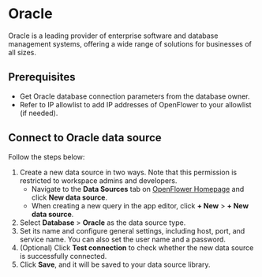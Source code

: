 # Oracle

Oracle is a leading provider of enterprise software and database management systems, offering a wide range of solutions for businesses of all sizes.

## Prerequisites

* Get Oracle database connection parameters from the database owner.
* Refer to IP allowlist to add IP addresses of OpenFlower to your allowlist (if needed).

## Connect to Oracle data source

Follow the steps below:

1. Create a new data source in two ways. Note that this permission is restricted to workspace admins and developers.
   * Navigate to the **Data Sources** tab on [OpenFlower Homepage](https://lowcoder.dev) and click **New data source**.
   * When creating a new query in the app editor, click **+ New** > **+ New data source**.
2. Select **Database** > **Oracle** as the data source type.
3. Set its name and configure general settings, including host, port, and service name. You can also set the user name and a password.
4. (Optional) Click **Test connection** to check whether the new data source is successfully connected.
5. Click **Save**, and it will be saved to your data source library.

